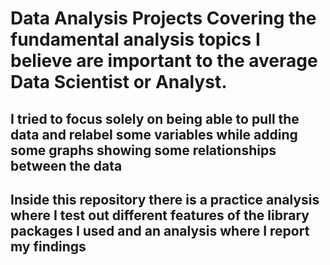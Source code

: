 # Data Analysis Projects Covering the fundamental analysis topics I believe are important to the average Data Scientist or Analyst. 

## I tried to focus solely on being able to pull the data and relabel some variables while adding some graphs showing some relationships between the data

## Inside this repository there is a practice analysis where I test out different features of the library packages I used and an analysis where I report my findings


